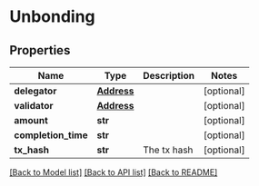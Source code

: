 # Unbonding

## Properties
Name | Type | Description | Notes
------------ | ------------- | ------------- | -------------
**delegator** | [**Address**](Address.md) |  | [optional] 
**validator** | [**Address**](Address.md) |  | [optional] 
**amount** | **str** |  | [optional] 
**completion_time** | **str** |  | [optional] 
**tx_hash** | **str** | The tx hash | [optional] 

[[Back to Model list]](../README.md#documentation-for-models) [[Back to API list]](../README.md#documentation-for-api-endpoints) [[Back to README]](../README.md)


